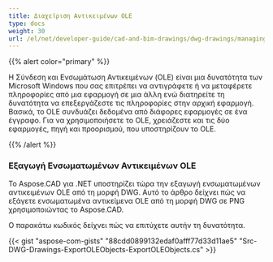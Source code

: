 ```yaml
---
title: Διαχείριση Αντικειμένων OLE
type: docs
weight: 30
url: /el/net/developer-guide/cad-and-bim-drawings/dwg-drawings/managing-ole-objects/
---
```


{{% alert color="primary" %}} 

Η Σύνδεση και Ενσωμάτωση Αντικειμένων (OLE) είναι μια δυνατότητα των Microsoft Windows που σας επιτρέπει να αντιγράφετε ή να μεταφέρετε πληροφορίες από μια εφαρμογή σε μια άλλη ενώ διατηρείτε τη δυνατότητα να επεξεργάζεστε τις πληροφορίες στην αρχική εφαρμογή. Βασικά, το OLE συνδυάζει δεδομένα από διάφορες εφαρμογές σε ένα έγγραφο. Για να χρησιμοποιήσετε το OLE, χρειάζεστε και τις δύο εφαρμογές, πηγή και προορισμού, που υποστηρίζουν το OLE.

{{% /alert %}} 
### **Εξαγωγή Ενσωματωμένων Αντικειμένων OLE**
Το Aspose.CAD για .NET υποστηρίζει τώρα την εξαγωγή ενσωματωμένων αντικειμένων OLE από τη μορφή DWG. Αυτό το άρθρο δείχνει πώς να εξάγετε ενσωματωμένα αντικείμενα OLE από τη μορφή DWG σε PNG χρησιμοποιώντας το Aspose.CAD.

Ο παρακάτω κωδικός δείχνει πώς να επιτύχετε αυτήν τη δυνατότητα.

{{< gist "aspose-com-gists" "88cdd0899132edaf0afff77d33d11ae5" "Src-DWG-Drawings-ExportOLEObjects-ExportOLEObjects.cs" >}}
